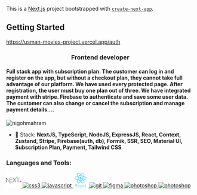 This is a [Next.js](https://nextjs.org/) project bootstrapped with [`create-next-app`](https://github.com/vercel/next.js/tree/canary/packages/create-next-app).

## Getting Started
https://usman-movies-project.vercel.app/auth

<h3 align="center">Frontend developer</h3>
<h4 align="left"> Full stack app with subscription plan. The customer can log in and register on the app, but without a checkout plan, they cannot take full advantage of our platform. We have used every protected page. After registration, the user must buy one plan out of three. We have integrated payment with stripe. Firebase to authenticate and save some user data. The customer can also change or cancel the subscription and manage payment details.... </h4>

<p align="left"> <img src="https://komarev.com/ghpvc/?username=nigohmahram&label=Profile%20views&color=0e75b6&style=flat" alt="nigohmahram" /> </p>

- 🌱 Stack: **NextJS, TypeScript, NodeJS, ExpressJS, React, Context, Zustand, Stripe, Firebase(auth, db), Formik, SSR, SEO, Material UI, Subscription Plan, Payment, Tailwind CSS**

<h3 align="left">Languages and Tools:</h3>
<p align="left">
    <a href="https://www.w3.org/nextjs/" target="_blank" rel="noreferrer"> <img src="https://raw.githubusercontent.com/devicons/devicon/master/icons/nextjs/nextjs-original-wordmark.svg" alt="html5" width="40" height="40"/>
    </a>
    <a href="https://www.w3schools.com/css/" target="_blank" rel="noreferrer"> <img src="https://www.logicbig.com/tutorials/misc/typescript/images/typescript.png" alt="css3" width="40" height="40"/>
    </a>
    <a href="https://developer.mozilla.org/en-US/docs/Web/JavaScript" target="_blank" rel="noreferrer"> <img src="https://www.braintechnosys.com/wp-content/themes/braintechnosys/img/tech/express-js.png" alt="javascript" width="40" height="40"/>
    </a>
    <a href="https://sass-lang.com" target="_blank" rel="noreferrer"> <img src="https://raw.githubusercontent.com/devicons/devicon/master/icons/react/react-original-wordmark.svg" alt="sass" width="40" height="40"/>
    </a>
    <a href="https://git-scm.com/" target="_blank" rel="noreferrer"> <img src="https://teletype.in/files/17/fe/17fe02c4-1d13-48c7-ac4d-4e4c133a6def.png" alt="git" width="40" height="40"/>
    </a>
    <a href="https://www.figma.com/" target="_blank" rel="noreferrer"> <img src="https://marmelab.com/react-admin/assets/techs/material-ui.png" alt="figma" width="40" height="40"/>
    </a>
    <a href="https://www.photoshop.com/en" target="_blank" rel="noreferrer"> <img src="https://www.pngmart.com/files/7/Payment-PNG-Clipart.png" alt="photoshop" width="40" height="40"/>
    </a>
    <a href="https://www.photoshop.com/en" target="_blank" rel="noreferrer"> <img src="https://media.zeemly.com/zeemly/product/tailwind-css.png" alt="photoshop" width="40" height="40"/>
    </a>

  </p>
